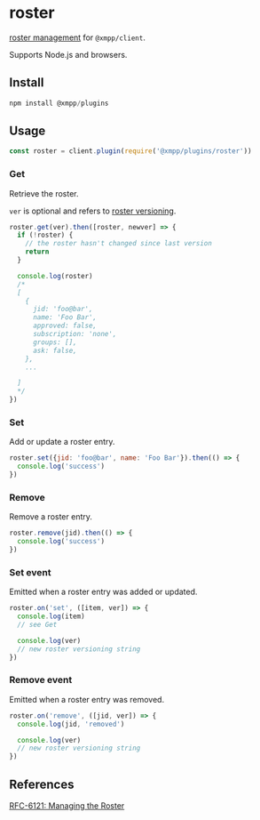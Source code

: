 # roster

[roster management](https://xmpp.org/rfcs/rfc6121.html#roster) for `@xmpp/client`.

Supports Node.js and browsers.

## Install

```js
npm install @xmpp/plugins
```

## Usage


```js
const roster = client.plugin(require('@xmpp/plugins/roster'))
```

### Get

Retrieve the roster.

`ver` is optional and refers to [roster versioning](https://xmpp.org/rfcs/rfc6121.html#roster-versioning-request).

```js
roster.get(ver).then([roster, newver] => {
  if (!roster) {
    // the roster hasn't changed since last version
    return
  }

  console.log(roster)
  /*
  [
    {
      jid: 'foo@bar',
      name: 'Foo Bar',
      approved: false,
      subscription: 'none',
      groups: [],
      ask: false,
    },
    ...

  ]
  */
})
```

### Set

Add or update a roster entry.

```js
roster.set({jid: 'foo@bar', name: 'Foo Bar'}).then(() => {
  console.log('success')
})
```

### Remove

Remove a roster entry.

```js
roster.remove(jid).then(() => {
  console.log('success')
})
```

### Set event

Emitted when a roster entry was added or updated.

```js
roster.on('set', ([item, ver]) => {
  console.log(item)
  // see Get

  console.log(ver)
  // new roster versioning string
})
```

### Remove event

Emitted when a roster entry was removed.

```js
roster.on('remove', ([jid, ver]) => {
  console.log(jid, 'removed')

  console.log(ver)
  // new roster versioning string
})
```

## References

[RFC-6121: Managing the Roster](https://xmpp.org/rfcs/rfc6121.html#roster)
